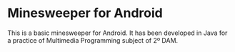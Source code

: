 # Minesweeper for Android

This is a basic minesweeper for Android. It has been developed in Java for a
practice of Multimedia Programming subject of 2º DAM.
